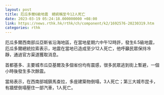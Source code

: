 ```yaml
---
layout: post
title: 厄瓜多爾6級地震　總統稱至今12人死亡
date: 2023-03-19 05:24:18.000000000 +08:00
link: https://news.rthk.hk/rthk/ch/component/k2/1692576-20230319.htm
categories: rthk
---
```


厄瓜多爾西南部瓜亞斯省沿海地區，在當地星期六中午12時許，發生6.5級地震，厄瓜多爾總統拉索表示，地震在當地已造成至少12人死亡，他呼籲民眾保持冷靜，通過官方渠道獲取消息。

首都基多、主要城市瓜亞基爾及多個省份均有震感，很多民眾逃到街上暫避，一個小時後發生多次餘震。

當局表示，在西南部城鎮馬查拉，多座建築物倒塌，3人死亡；第三大城市昆卡，有牆壁倒塌壓住一部汽車，1人死亡。
